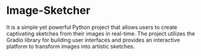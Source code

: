 # Image-Sketcher
It is a simple yet powerful Python project that allows users to create captivating sketches from their images in real-time. The project utilizes the Gradio library for building user interfaces and provides an interactive platform to transform images into artistic sketches.
